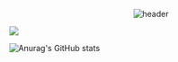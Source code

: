 <div align="center">
  
![header](https://capsule-render.vercel.app/api?type=Cylinder&text=DabinJang)
</div>


<a _blank>
  
<img src="https://img.shields.io/badge/Python-3776AB?style=for-the-badge&logo=
  Python&logoColor=white"/>
</a>

![Anurag's GitHub stats](https://github-readme-stats.vercel.app/api?username=DabinJang&show_icons=true&theme=radical)
<!--
**DabinJang/DabinJang** is a ✨ _special_ ✨ repository because its `README.md` (this file) appears on your GitHub profile.

Here are some ideas to get you started:

- 🔭 I’m currently working on ...
- 🌱 I’m currently learning ...
- 👯 I’m looking to collaborate on ...
- 🤔 I’m looking for help with ...
- 💬 Ask me about ...
- 📫 How to reach me: ...
- 😄 Pronouns: ...
- ⚡ Fun fact: ...
-->

